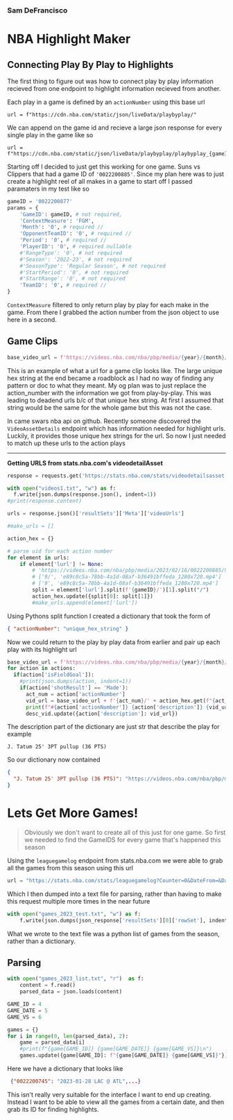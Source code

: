 ### Sam DeFrancisco

# NBA Highlight Maker

## Connecting Play By Play to Highlights

The first thing to figure out was how to connect play by play information recieved from one endpoint to highlight information recieved from another.

Each play in a game is defined by an `actionNumber` using this base url

```
url = f"https://cdn.nba.com/static/json/liveData/playbyplay/"
```

We can append on the game id and recieve a large json response for every single play in the game like so

```
url = f"https://cdn.nba.com/static/json/liveData/playbyplay/playbyplay_{gameID}.json"
```

Starting off I decided to just get this working for one game. Suns vs Clippers that had a game ID of `'0022200885'`. Since my plan here was to just create a highlight reel of all makes in a game to start off I passed paramaters in my test like so

```python
gameID = '0022200877'
params = {
    'GameID': gameID, # not required,
    'ContextMeasure': 'FGM',
    'Month': '0', # required //
    'OpponentTeamID': '0', # required //
    'Period': '0', # required //
    'PlayerID': '0', # required nullable
    #'RangeType': '0', # not required
    #'Season': '2022-23', # not required
    #'SeasonType': 'Regular Season', # not required
    #'StartPeriod': '0', # not required
    #'StartRange': '0', # not required
    'TeamID': '0', # required //
}
```

`ContextMeasure` filtered to only return play by play for each make in the game. From there I grabbed the action number from the json object to use here in a second.

## Game Clips

```python
base_video_url = f'https://videos.nba.com/nba/pbp/media/{year}/{month}/{day}/{gameID}/{action_number}/{large unique hex string}.mp4'
```

This is an example of what a url for a game clip looks like. The large unique hex string at the end became a roadblock as I had no way of finding any pattern or doc to what they meant. My og plan was to just replace the action_number with the information we got from play-by-play. This was leading to deadend urls b/c of that unique hex string. At first I assumed that string would be the same for the whole game but this was not the case.

In came swars nba api on github. Recently someone discovered the `VideoAssetDetails` endpoint which has information needed for highlight urls. Luckily, it provides those unique hex strings for the url. So now I just needed to match up these urls to the action plays

---

**Getting URLS from stats.nba.com's videodetailAsset**

```py
response = requests.get('https://stats.nba.com/stats/videodetailsasset', params=params, headers=headers)

with open("videos1.txt", "w") as f:
  f.write(json.dumps(response.json(), indent=1))
#print(response.content)

urls = response.json()['resultSets']['Meta']['videoUrls']

#make_urls = []

action_hex = {}

# parse uid for each action number
for element in urls:
    if element['lurl'] != None:
        # 'https://videos.nba.com/nba/pbp/media/2023/02/16/0022200885/9/e89c8c5a-78bb-4a1d-08af-b36491bffeda_1280x720.mp4'
        # ['9/', 'e89c8c5a-78bb-4a1d-08af-b36491bffeda_1280x720.mp4']
        # ['9', 'e89c8c5a-78bb-4a1d-08af-b36491bffeda_1280x720.mp4']
        split = element['lurl'].split(f'{gameID}/')[1].split("/")
        action_hex.update({split[0]: split[1]})
        #make_urls.append(element['lurl'])
```

Using Pythons split function I created a dictionary that took the form of

```json
{ "actionNumber": "unique_hex_string" }
```

Now we could return to the play by play data from earlier and pair up each play with its highlight url

```python
base_video_url = f'https://videos.nba.com/nba/pbp/media/{year}/{month}/{day}/{gameID}/'
for action in actions:
  if(action['isFieldGoal']):
    #print(json.dumps(action, indent=1))
    if(action['shotResult'] == 'Made'):
      act_num = action['actionNumber']
      vid_url = base_video_url + f'{act_num}/' + action_hex.get(f"{act_num}")
      print(f"#{action['actionNumber']} {action['description']} {vid_url}")
      desc_vid.update({action['description']: vid_url})
```

The description part of the dictionary are just str that describe the play for example

```
J. Tatum 25' 3PT pullup (36 PTS)
```

So our dictionary now contained

```json
{
  "J. Tatum 25' 3PT pullup (36 PTS)": "https://videos.nba.com/nba/pbp/media/2023/02/15/0022200877/453/d6c1e2d1-fb05-0510-5a78-4bfff1fa4b93_1280x720.mp4"
}
```

# Lets Get More Games!

> Obviously we don't want to create all of this just for one game. So first we needed to find the GameIDS for every game that's happened this season

Using the `leaguegamelog` endpoint from stats.nba.com we were able to grab all the games from this season using this url

```python
url = "https://stats.nba.com/stats/leaguegamelog?Counter=0&DateFrom=&DateTo=&Direction=ASC&LeagueID=00&PlayerOrTeam=T&Season=2022-23&SeasonType=Regular+Season&Sorter=DATE"
```

Which I then dumped into a text file for parsing, rather than having to make this request multiple more times in the near future

```python
with open("games_2023_test.txt", "w") as f:
    f.write(json.dumps(json_response['resultSets'][0]['rowSet'], indent=1))
```

What we wrote to the text file was a python list of games from the season, rather than a dictionary.

## Parsing

```python
with open("games_2023_list.txt", "r")  as f:
    content = f.read()
    parsed_data = json.loads(content)

GAME_ID = 4
GAME_DATE = 5
GAME_VS = 6

games = {}
for i in range(0, len(parsed_data), 2):
    game = parsed_data[i]
    #print(f"{game[GAME_ID]} {game[GAME_DATE]} {game[GAME_VS]}\n")
    games.update({game[GAME_ID]: f"{game[GAME_DATE]} {game[GAME_VS]}"})
```

Here we have a dictionary that looks like

```json
 {"0022200745": "2023-01-28 LAC @ ATL",...}
```

This isn't really very suitable for the interface I want to end up creating. Instead I want to be able to view all the games from a certain date, and then grab its ID for finding highlights.
